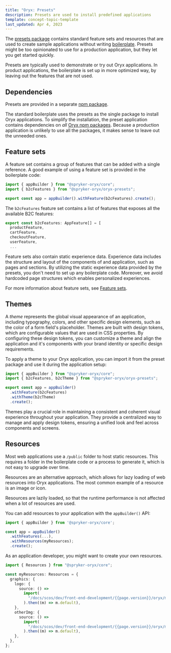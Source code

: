 ```yaml
---
title: "Oryx: Presets"
description: Presets are used to install predefined applications
template: concept-topic-template
last_updated: Apr 4, 2023
---
```


The [presets package](https://www.npmjs.com/package/@spryker-oryx/oryx-presets.html) contains standard feature sets and resources that are used to create sample applications without writing [boilerplate](/docs/scos/dev/front-end-development/{{page.version}}/oryx/oryx-boilerplate.html). Presets might be too opinionated to use for a production application, but they let you get started quickly.

Presets are typically used to demonstrate or try out Oryx applications. In product applications, the boilerplate is set up in more optimized way, by leaving out the features that are not used.

## Dependencies

Presets are provided in a separate [npm package](https://www.npmjs.com/package/@spryker-oryx/oryx-presets.html).

The standard boilerplate uses the presets as the single package to install Oryx applications. To simplify the installation, the preset application contains dependencies on _all_ [Oryx npm packages](https://www.npmjs.com/org/spryker-oryx). Because a production application is unlikely to use all the packages, it makes sense to leave out the unneeded ones.

## Feature sets

A feature set contains a group of features that can be added with a single reference. A good example of using a feature set is provided in the boilerplate code:

```ts
import { appBuilder } from "@spryker-oryx/core";
import { b2cFeatures } from "@spryker-oryx/oryx-presets";

export const app = appBuilder().withFeature(b2cFeatures).create();
```

The `b2cFeatures` feature set contains a list of features that exposes all the available B2C features:

```ts
export const b2cFeatures: AppFeature[] = [
  productFeature,
  cartFeature,
  checkoutFeature,
  userFeature,
  ...
```

Feature sets also contain static experience data. Experience data includes the structure and layout of the components of and application, such as pages and sections. By utilizing the static experience data provided by the presets, you don't need to set up any boilerplate code. Moreover, we avoid hardcoded page structures which enables personalized experiences.

For more information about feature sets, see [Feature sets](/docs/scos/dev/front-end-development/{{page.version}}/oryx/oryx-feature-sets.html).

## Themes

A *theme* represents the global visual appearance of an application, including typography, colors, and other specific design elements, such as the color of a form field's placeholder. Themes are  built with design tokens, which are configurable values that are used in CSS properties. By configuring these design tokens, you can customize a theme and align the application and it's components with your brand identity or specific design requirements.

To apply a theme to your Oryx application, you can import it from the preset package and use it during the application setup:

```ts
import { appBuilder } from "@spryker-oryx/core";
import { b2cFeatures, b2cTheme } from "@spryker-oryx/oryx-presets";

export const app = appBuilder()
  .withFeature(b2cFeatures)
  .withTheme(b2cTheme)
  .create();
```

Themes play a crucial role in maintaining a consistent and coherent visual experience throughout your application. They provide a centralized way to manage and apply design tokens, ensuring a unified look and feel across components and screens.

## Resources

Most web applications use a `/public` folder to host static resources. This requires a folder in the boilerplate code or a process to generate it, which is not easy to upgrade over time.

Resources are an alternative approach, which allows for lazy loading of web resources into Oryx applications. The most common example of a resource is an image or icon.

Resources are lazily loaded, so that the runtime performance is not affected when a lot of resources are used.

You can add resources to your application with the `appBuilder()` API:

```ts
import { appBuilder } from '@spryker-oryx/core';

const app = appBuilder()
  .withFeatures(...),
  .withResources(myResources);
  .create();
```

As an application developer, you might want to create your own resources.

```ts
import { Resources } from "@spryker-oryx/core";

const myResources: Resources = {
  graphics: {
    logo: {
      source: () =>
        import(
          "/docs/scos/dev/front-end-development/{{page.version}}/oryx/my-logo"
        ).then((m) => m.default),
    },
    otherImg: {
      source: () =>
        import(
          "/docs/scos/dev/front-end-development/{{page.version}}/oryx/my-other-img"
        ).then((m) => m.default),
    },
  },
};
```
